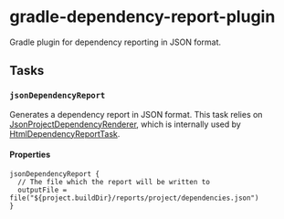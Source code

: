 # gradle-dependency-report-plugin

Gradle plugin for dependency reporting in JSON format.

## Tasks

### `jsonDependencyReport`

Generates a dependency report in JSON format.
This task relies on [JsonProjectDependencyRenderer](https://github.com/gradle/gradle/blob/master/subprojects/diagnostics/src/main/java/org/gradle/api/reporting/dependencies/internal/JsonProjectDependencyRenderer.java), 
which is internally used by [HtmlDependencyReportTask](https://docs.gradle.org/current/dsl/org.gradle.api.reporting.dependencies.HtmlDependencyReportTask.html).

#### Properties

```
jsonDependencyReport {
  // The file which the report will be written to
  outputFile = file("${project.buildDir}/reports/project/dependencies.json")
}
```
